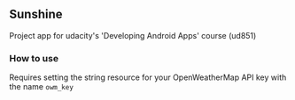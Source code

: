 ## Sunshine
Project app for udacity's 'Developing Android Apps' course (ud851)

### How to use
Requires setting the string resource for your OpenWeatherMap API key with the name `owm_key`
